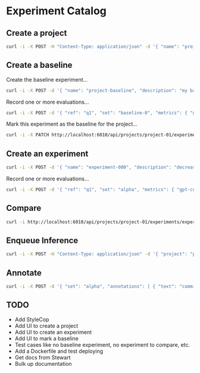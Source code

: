 # Experiment Catalog

## Create a project

```bash
curl -i -X POST -H "Content-Type: application/json" -d '{ "name": "project-03" }' http://localhost:6010/api/projects
```

## Create a baseline

Create the baseline experiment...

```bash
curl -i -X POST -d '{ "name": "project-baseline", "description": "my baseline" }' -H "Content-Type: application/json" http://localhost:6010/api/projects/project-01/experiments
```

Record one or more evaluations...

```bash
curl -i -X POST -d '{ "ref": "q1", "set": "baseline-0", "metrics": { "gpt-coherance": { "value": 2 }, "gpt-relevance": { "value": 3 }, "gpt-correctness": { "value": 2 } } }' -H "Content-Type: application/json" http://localhost:6010/api/projects/project-01/experiments/pelasne-baseline/results
```

Mark this experiment as the baseline for the project...

```bash
curl -i -X PATCH http://localhost:6010/api/projects/project-01/experiments/project-baseline/baseline
```

## Create an experiment

```bash
curl -i -X POST -d '{ "name": "experiment-000", "description": "decrease temp", "hypothesis": "I believe decreasing the temperature will give better results." }' -H "Content-Type: application/json" http://localhost:6010/api/projects/project-01/experiments
```

Record one or more evaluations...

```bash
curl -i -X POST -d '{ "ref": "q1", "set": "alpha", "metrics": { "gpt-coherance": { "value": 3 }, "gpt-relevance": { "value": 2 }, "gpt-correctness": { "value": 3 } } }' -H "Content-Type: application/json" http://localhost:6010/api/projects/project-01/experiments/experiment-000/results
```

## Compare

```bash
curl -i http://localhost:6010/api/projects/project-01/experiments/experiment-000/compare
```

## Enqueue Inference

```bash
curl -i -X POST -H "Content-Type: application/json" -d '{ "project": "project-01", "experiment": "experiment-000", "set": "both", "datasources": ["test"], "iterations": 3 }' http://localhost:6030/api/queues/pelasne
```

## Annotate

```bash
curl -i -X POST -d '{ "set": "alpha", "annotations": [ { "text": "commit 3746hf", "uri": "https://dev.azure.com/commit" } ] }' -H "Content-Type: application/json" http://localhost:6010/api/projects/project-01/experiments/pelasne-01/results
```

## TODO

- Add StyleCop
- Add UI to create a project
- Add UI to create an experiment
- Add UI to mark a baseline
- Test cases like no baseline experiment, no experiment to compare, etc.
- Add a Dockerfile and test deploying
- Get docs from Stewart
- Bulk up documentation
